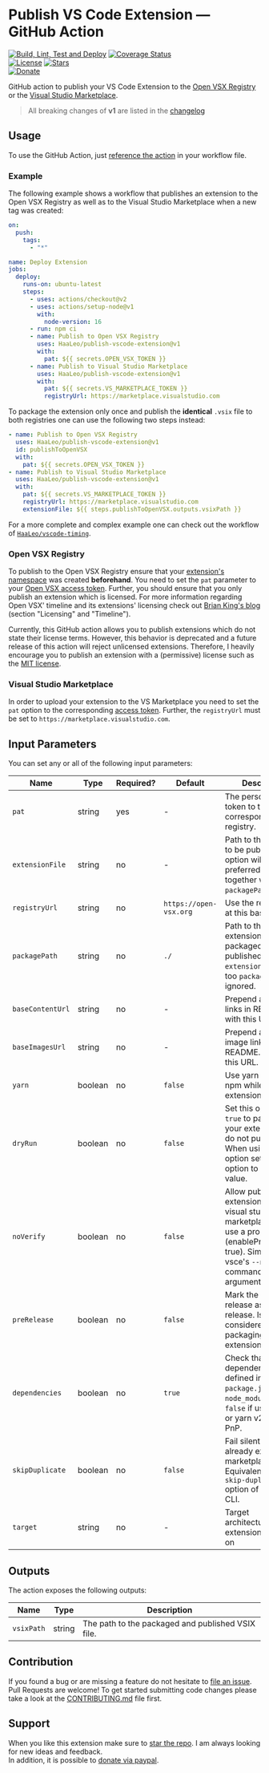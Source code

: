 # Publish VS Code Extension &#8212; GitHub Action

[![Build, Lint, Test and Deploy](https://img.shields.io/github/actions/workflow/status/HaaLeo/publish-vscode-extension/CI.yml?style=flat-square&label=Lint%2C%20Build%2C%20Test%20and%20Deploy)](https://github.com/HaaLeo/publish-vscode-extension/actions?query=workflow%3A%22Build%2C+Lint%2C+Test+and+Deploy%22) [![Coverage Status](https://img.shields.io/coveralls/github/HaaLeo/publish-vscode-extension?style=flat-square)](https://coveralls.io/github/HaaLeo/publish-vscode-extension)  
[![License](https://img.shields.io/badge/license-MIT-brightgreen.svg?style=flat-square)](https://raw.githubusercontent.com/HaaLeo/publish-vscode-extension/master/LICENSE.txt) [![Stars](https://img.shields.io/github/stars/HaaLeo/publish-vscode-extension.svg?label=Stars&logo=github&style=flat-square)](https://github.com/HaaLeo/publish-vscode-extension/stargazers)  
[![Donate](https://img.shields.io/badge/☕️-Buy%20Me%20a%20Coffee-blue.svg?&style=flat-square)](https://www.paypal.me/LeoHanisch/3eur)

GitHub action to publish your VS Code Extension to the [Open VSX Registry](https://open-vsx.org/) or the [Visual Studio Marketplace](https://marketplace.visualstudio.com).

> All breaking changes of **v1** are listed in the [changelog](CHANGELOG.md#changelog)

## Usage

To use the GitHub Action, just [reference the action](https://help.github.com/en/actions/configuring-and-managing-workflows/configuring-a-workflow#referencing-actions-in-your-workflow) in your workflow file.

### Example

The following example shows a workflow that publishes an extension to the Open VSX Registry as well as to the Visual Studio Marketplace when a new tag was created:

```yaml
on:
  push:
    tags:
      - "*"

name: Deploy Extension
jobs:
  deploy:
    runs-on: ubuntu-latest
    steps:
      - uses: actions/checkout@v2
      - uses: actions/setup-node@v1
        with:
          node-version: 16
      - run: npm ci
      - name: Publish to Open VSX Registry
        uses: HaaLeo/publish-vscode-extension@v1
        with:
          pat: ${{ secrets.OPEN_VSX_TOKEN }}
      - name: Publish to Visual Studio Marketplace
        uses: HaaLeo/publish-vscode-extension@v1
        with:
          pat: ${{ secrets.VS_MARKETPLACE_TOKEN }}
          registryUrl: https://marketplace.visualstudio.com
```

To package the extension only once and publish the **identical** `.vsix` file to both registries one can use the following two steps instead:

```yaml
- name: Publish to Open VSX Registry
  uses: HaaLeo/publish-vscode-extension@v1
  id: publishToOpenVSX
  with:
    pat: ${{ secrets.OPEN_VSX_TOKEN }}
- name: Publish to Visual Studio Marketplace
  uses: HaaLeo/publish-vscode-extension@v1
  with:
    pat: ${{ secrets.VS_MARKETPLACE_TOKEN }}
    registryUrl: https://marketplace.visualstudio.com
    extensionFile: ${{ steps.publishToOpenVSX.outputs.vsixPath }}
```

For a more complete and complex example one can check out the workflow of [`HaaLeo/vscode-timing`](https://github.com/HaaLeo/vscode-timing/blob/master/.github/workflows/cicd.yml#L1).

### Open VSX Registry

To publish to the Open VSX Registry ensure that your [extension's namespace](https://github.com/eclipse/openvsx/wiki/Publishing-Extensions#2-create-the-namespace) was created **beforehand**.
You need to set the `pat` parameter to your [Open VSX access token](https://github.com/eclipse/openvsx/wiki/Publishing-Extensions#1-create-an-access-token).
Further, you should ensure that you only publish an extension which is licensed.
For more information regarding Open VSX' timeline and its extensions' licensing check out [Brian King's blog](https://blogs.eclipse.org/post/brian-king/open-vsx-registry-under-new-management) (section "Licensing" and "Timeline").

Currently, this GitHub action allows you to publish extensions which do not state their license terms.
However, this behavior is deprecated and a future release of this action will reject unlicensed extensions.
Therefore, I heavily encourage you to publish an extension with a (permissive) license such as the [MIT license](https://choosealicense.com/licenses/mit/).

### Visual Studio Marketplace

In order to upload your extension to the VS Marketplace you need to set the `pat` option to the corresponding [access token](https://code.visualstudio.com/api/working-with-extensions/publishing-extension#get-a-personal-access-token). 
Further, the `registryUrl` must be set to `https://marketplace.visualstudio.com`.


## Input Parameters

You can set any or all of the following input parameters:

|Name |Type |Required? |Default |Description
|-|-|-|-|-
|`pat` |string  |yes |-|The personal access token to the corresponding registry.
|`extensionFile` |string  |no | - |Path to the vsix file to be published. This option will be preferred when set together with `packagePath`.
|`registryUrl` |string  |no |`https://open-vsx.org` |Use the registry API at this base URL
|`packagePath` |string |no | `./` |Path to the extension to be packaged and published. When `extensionFile` is set too `packagePath` is ignored.
|`baseContentUrl` |string |no | - | Prepend all relative links in README.md with this URL.
|`baseImagesUrl` |string |no | - | Prepend all relative image links in README.md with this URL.
|`yarn` |boolean |no | `false` | Use yarn instead of npm while packing extension files.
|`dryRun` |boolean |no | `false` | Set this option to `true` to package your extension but do not publish it. When using this option set the `pat` option to a stub value.
|`noVerify` |boolean| no |`false` | Allow publishing extensions to the visual studio marketplace which use a proposed API (enableProposedApi: true). Similar to vsce's `--noVerify` command line argument.
|`preRelease` |boolean| no |`false` | Mark the extensions release as pre-release. Is only considered when packaging an extension.
|`dependencies` |boolean| no |`true` | Check that dependencies defined in `package.json` exist in `node_modules`. Set to `false` if using pnpm or yarn v2+ with PnP.
|`skipDuplicate` |boolean| no |`false` | Fail silently if version already exists on the marketplace. Equivalent to the `--skip-duplicate` option of the vsce CLI.
|`target` |string| no | - | Target architecture(s) the extension should run on

## Outputs

The action exposes the following outputs:

|Name |Type |Description
|-|-|-
|`vsixPath` |string |The path to the packaged and published VSIX file.

## Contribution

If you found a bug or are missing a feature do not hesitate to [file an issue](https://github.com/HaaLeo/publish-vscode-extension/issues/new/choose).  
Pull Requests are welcome!
To get started submitting code changes please take a look at the [CONTRIBUTING.md](./CONTRIBUTING.md) file first.

## Support

When you like this extension make sure to [star the repo](https://github.com/HaaLeo/publish-vscode-extension/stargazers). I am always looking for new ideas and feedback.  
In addition, it is possible to [donate via paypal](https://www.paypal.me/LeoHanisch/3eur).
